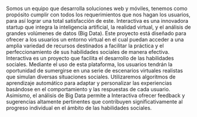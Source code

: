 Somos un equipo que desarrolla soluciones web y móviles, tenemos como propósito cumplir con todos los requerimientos que nos hagan los usuarios, para así lograr una total satisfacción de este.
Interactiva es una innovadora startup que integra la inteligencia artificial, la realidad virtual, y el análisis de grandes volúmenes de datos (Big Data). Este proyecto está diseñado para ofrecer a los usuarios un entorno virtual en el cual puedan acceder a una amplia variedad de recursos destinados a facilitar la práctica y el perfeccionamiento de sus habilidades sociales de manera efectiva.
Interactiva es un proyecto que facilita el desarrollo de las habilidades sociales. Mediante el uso de esta plataforma, los usuarios tendrán la oportunidad de sumergirse en una serie de escenarios virtuales realistas que simulan diversas situaciones sociales. Utilizaremos algoritmos de aprendizaje automático para adaptar y personalizar las experiencias basándose en el comportamiento y las respuestas de cada usuario. Asimismo, el análisis de Big Data permite a Interactiva ofrecer feedback y sugerencias altamente pertinentes que contribuyen significativamente al progreso individual en el ámbito de las habilidades sociales.
